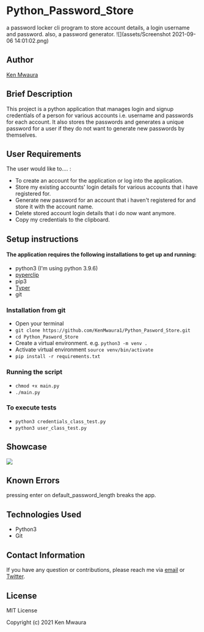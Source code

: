 # Python_Password_Store
a password locker cli program to store account details, a login username and password. also, a password generator.
![](assets/Screenshot 2021-09-06 14:01:02.png)

## Author

[Ken Mwaura](https://github.com/KenMwaura1)

## Brief Description

This project is a python application that manages login and signup credentials of a person for various accounts i.e. username and passwords for each account. It also stores the passwords and generates a unique password for a user if they do not want to generate new passwords by themselves.

## User Requirements
The user would like to.... :
* To create an account for the application or log into the application.
* Store my existing accounts' login details for various accounts that i have registered for.
* Generate new password for an account that i haven't registered for and store it with the account name.
* Delete stored account login details that i do now want anymore.
* Copy my credentials to the clipboard.

## Setup instructions
#### The application requires the following installations to get up and running:
* python3 (I'm using python 3.9.6)
* [pyperclip](https://pypi.org/project/pyperclip/)
* pip3
* [Typer](https://typer.tiangolo.com/)
* git
### Installation from git 
* Open your terminal
* `git clone https://github.com/KenMwaura1/Python_Pasword_Store.git`
* `cd Python_Pasword_Store`
* Create a virtual environment. e.g. `python3 -m venv .`
* Activate virtual environment `source venv/bin/activate`
* `pip install -r requirements.txt`
### Running the script
* `chmod +x main.py`
* `./main.py`

### To execute tests 
* `python3 credentials_class_test.py`
* `python3 user_class_test.py`

## Showcase
![](assets/python-password-2.gif)

## Known Errors
pressing enter on default_password_length breaks the app. 

## Technologies Used 
* Python3 
* Git

## Contact Information

If you have any question or contributions, please reach me via [email](kemwaura@gmail.com) or
[Twitter](https://twitter.com/Ken_Mwaura1).

## License

MIT License

Copyright (c) 2021 Ken Mwaura



